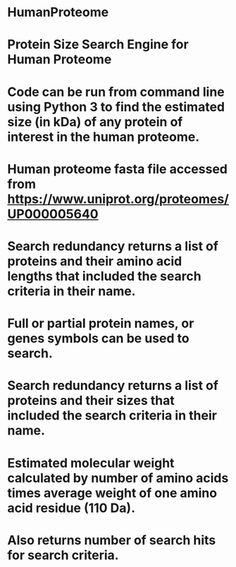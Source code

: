 # HumanProteome
# Protein Size Search Engine for Human Proteome

# Code can be run from command line using Python 3 to find the estimated size (in kDa) of any protein of interest in the human proteome. 
# Human proteome fasta file accessed from https://www.uniprot.org/proteomes/UP000005640
# Search redundancy returns a list of proteins and their amino acid lengths that included the search criteria in their name.
# Full or partial protein names, or genes symbols can be used to search.
# Search redundancy returns a list of proteins and their sizes that included the search criteria in their name.
# Estimated molecular weight calculated by number of amino acids times average weight of one amino acid residue (110 Da).
# Also returns number of search hits for search criteria.
